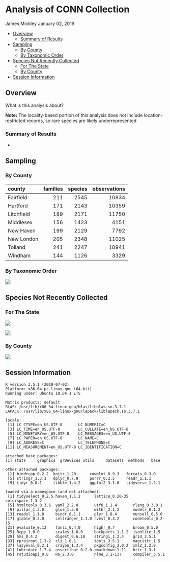 Analysis of CONN Collection
================
James Mickley
January 02, 2019

-   [Overview](#overview)
    -   [Summary of Results](#summary-of-results)
-   [Sampling](#sampling)
    -   [By County](#by-county)
    -   [By Taxonomic Order](#by-taxonomic-order)
-   [Species Not Recently Collected](#species-not-recently-collected)
    -   [For The State](#for-the-state)
    -   [By County](#by-county-1)
-   [Session Information](#session-information)

Overview
--------

What is this analysis about?

**Note:** The locality-based portion of this analysis does not include location-restricted records, so rare species are likely underrepresented

### Summary of Results

-   

Sampling
--------

### By County

| county     |  families|  species|  observations|
|:-----------|---------:|--------:|-------------:|
| Fairfield  |       211|     2545|         10834|
| Hartford   |       171|     2143|         10359|
| Litchfield |       189|     2171|         11750|
| Middlesex  |       156|     1423|          4151|
| New Haven  |       199|     2129|          7792|
| New London |       205|     2348|         11025|
| Tolland    |       241|     2247|         10941|
| Windham    |       144|     1126|          3329|

### By Taxonomic Order

![](CONN-Analysis_files/figure-markdown_github/Order_Sampling-1.png)

Species Not Recently Collected
------------------------------

### For The State

![](CONN-Analysis_files/figure-markdown_github/Old_State-1.png)

![](CONN-Analysis_files/figure-markdown_github/Old_State_Map-1.png)

### By County

![](CONN-Analysis_files/figure-markdown_github/Old_County-1.png)

Session Information
-------------------

    R version 3.5.1 (2018-07-02)
    Platform: x86_64-pc-linux-gnu (64-bit)
    Running under: Ubuntu 18.04.1 LTS

    Matrix products: default
    BLAS: /usr/lib/x86_64-linux-gnu/blas/libblas.so.3.7.1
    LAPACK: /usr/lib/x86_64-linux-gnu/lapack/liblapack.so.3.7.1

    locale:
     [1] LC_CTYPE=en_US.UTF-8       LC_NUMERIC=C              
     [3] LC_TIME=en_US.UTF-8        LC_COLLATE=en_US.UTF-8    
     [5] LC_MONETARY=en_US.UTF-8    LC_MESSAGES=en_US.UTF-8   
     [7] LC_PAPER=en_US.UTF-8       LC_NAME=C                 
     [9] LC_ADDRESS=C               LC_TELEPHONE=C            
    [11] LC_MEASUREMENT=en_US.UTF-8 LC_IDENTIFICATION=C       

    attached base packages:
    [1] stats     graphics  grDevices utils     datasets  methods   base     

    other attached packages:
     [1] bindrcpp_0.2.2  knitr_1.20      cowplot_0.9.3   forcats_0.3.0  
     [5] stringr_1.3.1   dplyr_0.7.8     purrr_0.2.5     readr_1.1.1    
     [9] tidyr_0.8.1     tibble_1.4.2    ggplot2_3.1.0   tidyverse_1.2.1

    loaded via a namespace (and not attached):
     [1] tidyselect_0.2.5 haven_1.1.2      lattice_0.20-35  colorspace_1.3-2
     [5] htmltools_0.3.6  yaml_2.2.0       utf8_1.1.4       rlang_0.3.0.1   
     [9] pillar_1.3.0     glue_1.3.0       withr_2.1.2      modelr_0.1.2    
    [13] readxl_1.1.0     bindr_0.1.1      plyr_1.8.4       munsell_0.5.0   
    [17] gtable_0.2.0     cellranger_1.1.0 rvest_0.3.2      codetools_0.2-15
    [21] evaluate_0.12    fansi_0.4.0      highr_0.7        broom_0.5.0     
    [25] Rcpp_1.0.0       scales_1.0.0     backports_1.1.2  jsonlite_1.5    
    [29] hms_0.4.2        digest_0.6.18    stringi_1.2.4    grid_3.5.1      
    [33] rprojroot_1.3-2  cli_1.0.1        tools_3.5.1      magrittr_1.5    
    [37] lazyeval_0.2.1   crayon_1.3.4     pkgconfig_2.0.2  xml2_1.2.0      
    [41] lubridate_1.7.4  assertthat_0.2.0 rmarkdown_1.11   httr_1.3.1      
    [45] rstudioapi_0.8   R6_2.3.0         nlme_3.1-137     compiler_3.5.1

